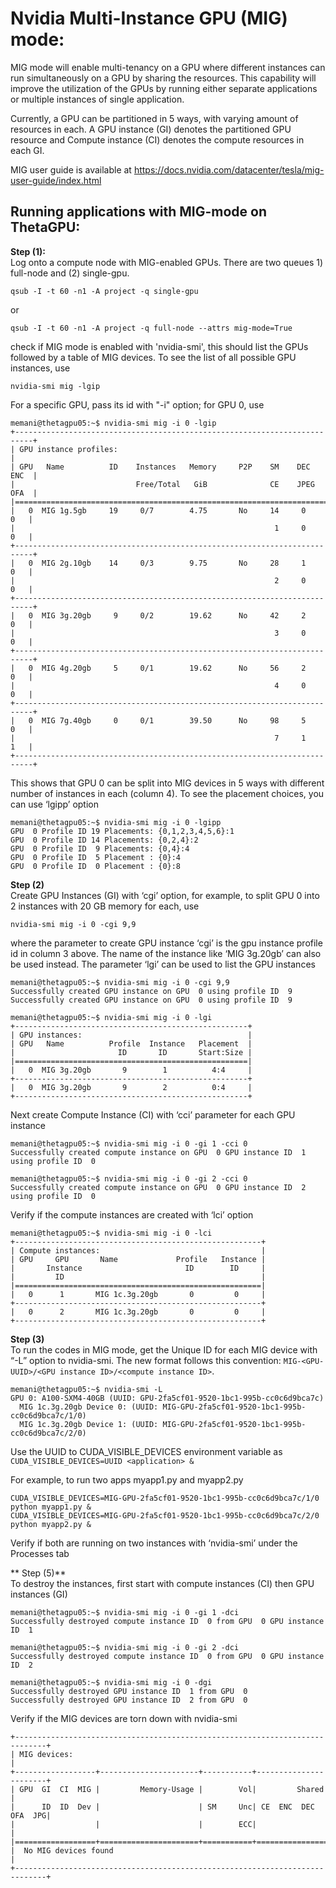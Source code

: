 # Nvidia Multi-Instance GPU (MIG) mode:

MIG mode will enable multi-tenancy on a GPU where different instances can run simultaneously on a GPU by sharing the resources. This capability will improve
the utilization of the GPUs by running either separate applications or multiple instances of single application.

Currently, a GPU can be partitioned in 5 ways, with varying amount of resources in each. A GPU instance (GI) denotes the partitioned GPU resource and Compute
instance (CI) denotes the compute resources in each GI. 

MIG user guide is available at https://docs.nvidia.com/datacenter/tesla/mig-user-guide/index.html

## Running applications with MIG-mode on ThetaGPU:


**Step (1):**  
Log onto a compute node with MIG-enabled GPUs. There are two queues 1) full-node and (2) single-gpu. 


`qsub -I -t 60 -n1 -A project -q single-gpu`

or

`qsub -I -t 60 -n1 -A project -q full-node --attrs mig-mode=True`


check if MIG mode is enabled with 'nvidia-smi', this should list the GPUs followed by a table of MIG devices. To see the list of all possible GPU instances, use 

`nvidia-smi mig -lgip` 

For a specific GPU, pass its id with "-i" option; for GPU 0, use 


```
memani@thetagpu05:~$ nvidia-smi mig -i 0 -lgip
+--------------------------------------------------------------------------+  
| GPU instance profiles:                                                   |  
| GPU   Name          ID    Instances   Memory     P2P    SM    DEC   ENC  |  
|                           Free/Total   GiB              CE    JPEG  OFA  |  
|==========================================================================|  
|   0  MIG 1g.5gb     19     0/7        4.75       No     14     0     0   |  
|                                                          1     0     0   |  
+--------------------------------------------------------------------------+  
|   0  MIG 2g.10gb    14     0/3        9.75       No     28     1     0   |  
|                                                          2     0     0   |  
+--------------------------------------------------------------------------+  
|   0  MIG 3g.20gb     9     0/2        19.62      No     42     2     0   |  
|                                                          3     0     0   |  
+--------------------------------------------------------------------------+  
|   0  MIG 4g.20gb     5     0/1        19.62      No     56     2     0   |  
|                                                          4     0     0   |  
+--------------------------------------------------------------------------+  
|   0  MIG 7g.40gb     0     0/1        39.50      No     98     5     0   |  
|                                                          7     1     1   |  
+--------------------------------------------------------------------------+
```

This shows that GPU 0 can be split into MIG devices in 5 ways with different number of instances in each (column 4). To see the placement choices, you can use ‘lgipp’ option


```
memani@thetagpu05:~$ nvidia-smi mig -i 0 -lgipp  
GPU  0 Profile ID 19 Placements: {0,1,2,3,4,5,6}:1  
GPU  0 Profile ID 14 Placements: {0,2,4}:2  
GPU  0 Profile ID  9 Placements: {0,4}:4  
GPU  0 Profile ID  5 Placement : {0}:4  
GPU  0 Profile ID  0 Placement : {0}:8  
```


**Step (2)**   
Create GPU Instances (GI) with ‘cgi’ option, for example, to split GPU 0 into 2 instances with 20 GB memory for each, use

`nvidia-smi mig -i 0 -cgi 9,9`

where the parameter to create GPU instance ‘cgi’ is the gpu instance profile id in column 3 above. The name of the instance like ‘MIG 3g.20gb’ can also be used instead. The parameter ‘lgi’ can be used to list the GPU instances


```
memani@thetagpu05:~$ nvidia-smi mig -i 0 -cgi 9,9
Successfully created GPU instance on GPU  0 using profile ID  9
Successfully created GPU instance on GPU  0 using profile ID  9

memani@thetagpu05:~$ nvidia-smi mig -i 0 -lgi
+----------------------------------------------------+
| GPU instances:                                     |
| GPU   Name          Profile  Instance   Placement  |
|                       ID       ID       Start:Size |
|====================================================|
|   0  MIG 3g.20gb       9        1          4:4     |
+----------------------------------------------------+
|   0  MIG 3g.20gb       9        2          0:4     |
+----------------------------------------------------+
```


Next create Compute Instance (CI) with ‘cci’ parameter for each GPU instance

```
memani@thetagpu05:~$ nvidia-smi mig -i 0 -gi 1 -cci 0
Successfully created compute instance on GPU  0 GPU instance ID  1 using profile ID  0

memani@thetagpu05:~$ nvidia-smi mig -i 0 -gi 2 -cci 0
Successfully created compute instance on GPU  0 GPU instance ID  2 using profile ID  0
```


Verify if the compute instances are created with ‘lci’ option

```
memani@thetagpu05:~$ nvidia-smi mig -i 0 -lci
+-------------------------------------------------------+
| Compute instances:                                    |
| GPU     GPU       Name             Profile   Instance |
|       Instance                       ID        ID     |
|         ID                                            |
|=======================================================|
|   0      1       MIG 1c.3g.20gb       0         0     |
+-------------------------------------------------------+
|   0      2       MIG 1c.3g.20gb       0         0     |
+-------------------------------------------------------+
```


**Step (3)**  
To run the codes in MIG mode, get the Unique ID for each MIG device with “-L” option to nvidia-smi. The new format follows this convention: `MIG-<GPU-UUID>/<GPU instance ID>/<compute instance ID>`.

```
memani@thetagpu05:~$ nvidia-smi -L
GPU 0: A100-SXM4-40GB (UUID: GPU-2fa5cf01-9520-1bc1-995b-cc0c6d9bca7c)
  MIG 1c.3g.20gb Device 0: (UUID: MIG-GPU-2fa5cf01-9520-1bc1-995b-cc0c6d9bca7c/1/0)
  MIG 1c.3g.20gb Device 1: (UUID: MIG-GPU-2fa5cf01-9520-1bc1-995b-cc0c6d9bca7c/2/0)
```

Use the UUID to CUDA_VISIBLE_DEVICES environment variable as
`CUDA_VISIBLE_DEVICES=UUID <application> &`

For example, to run two apps myapp1.py and myapp2.py

```
CUDA_VISIBLE_DEVICES=MIG-GPU-2fa5cf01-9520-1bc1-995b-cc0c6d9bca7c/1/0 python myapp1.py &
CUDA_VISIBLE_DEVICES=MIG-GPU-2fa5cf01-9520-1bc1-995b-cc0c6d9bca7c/2/0 python myapp2.py &
```

Verify if both are running on two instances with ‘nvidia-smi’ under the Processes tab

** Step (5)**  
To destroy the instances, first start with compute instances (CI) then GPU instances (GI)

```
memani@thetagpu05:~$ nvidia-smi mig -i 0 -gi 1 -dci
Successfully destroyed compute instance ID  0 from GPU  0 GPU instance ID  1

memani@thetagpu05:~$ nvidia-smi mig -i 0 -gi 2 -dci
Successfully destroyed compute instance ID  0 from GPU  0 GPU instance ID  2

memani@thetagpu05:~$ nvidia-smi mig -i 0 -dgi
Successfully destroyed GPU instance ID  1 from GPU  0
Successfully destroyed GPU instance ID  2 from GPU  0
```


Verify if the MIG devices are torn down with nvidia-smi
```
+-----------------------------------------------------------------------------+
| MIG devices:                                                                |
+------------------+----------------------+-----------+-----------------------+
| GPU  GI  CI  MIG |         Memory-Usage |        Vol|         Shared        |
|      ID  ID  Dev |                      | SM     Unc| CE  ENC  DEC  OFA  JPG|
|                  |                      |        ECC|                       |
|==================+======================+===========+=======================|
|  No MIG devices found                                                       |
+-----------------------------------------------------------------------------+
```


